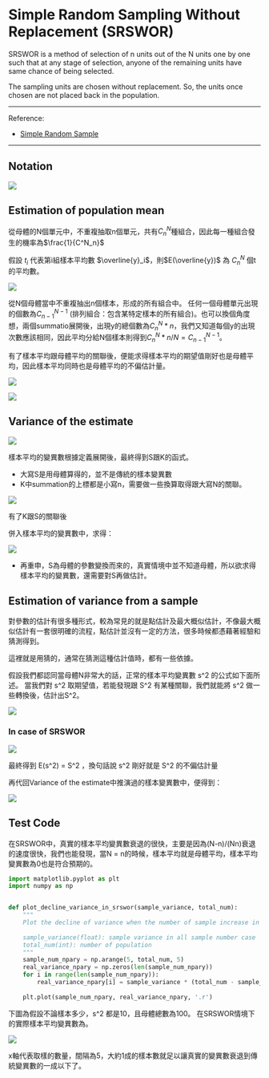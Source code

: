 # Simple Random Sampling Without Replacement (SRSWOR)

SRSWOR is a method of selection of n units out of the N units one by one such that at any stage of selection, anyone of the remaining units have same chance of being selected.

The sampling units are chosen without replacement. So, the units once chosen are not placed back in the population.

----
Reference:
- [Simple Random Sample](http://home.iitk.ac.in/~shalab/sampling/chapter2-sampling-simple-random-sampling.pdf)
----

## Notation

![](https://i.imgur.com/0ZRKMJk.png)


## Estimation of population mean

從母體的N個單元中，不重複抽取n個單元，共有$C^N_n$種組合，因此每一種組合發生的機率為$\frac{1}{C^N_n}$

假設 $t_i$ 代表第i組樣本平均數 $\overline{y}_i$，則$E(\overline{y})$ 為 ${C^N_n}$ 個t的平均數。

![](https://i.imgur.com/DjlrZ5j.png)

從N個母體當中不重複抽出n個樣本，形成的所有組合中。 任何一個母體單元出現的個數為$C^{N-1}_{n - 1}$ (排列組合：包含某特定樣本的所有組合)。也可以換個角度想，兩個summatio展開後，出現y的總個數為${C^N_n} * n$，我們又知道每個y的出現次數應該相同，因此平均分給N個樣本則得到${C^N_n} * n / N = C^{N-1}_{n - 1}$。

有了樣本平均跟母體平均的關聯後，便能求得樣本平均的期望值剛好也是母體平均，因此樣本平均同時也是母體平均的不偏估計量。

![](https://i.imgur.com/lWsctV1.png)

![](https://i.imgur.com/3eBgLKv.png)


## Variance of the estimate

![](https://i.imgur.com/tDKdjfM.png)

樣本平均的變異數根據定義展開後，最終得到S跟K的函式。

- 大寫S是用母體算得的，並不是傳統的樣本變異數
- K中summation的上標都是小寫n，需要做一些換算取得跟大寫N的關聯。

![](https://i.imgur.com/DlDTaL5.png)

有了K跟S的關聯後

併入樣本平均的變異數中，求得：

![](https://i.imgur.com/BdSpvPr.png)

- 再重申，S為母體的參數變換而來的，真實情境中並不知道母體，所以欲求得樣本平均的變異數，還需要對S再做估計。

## Estimation of variance from a sample

對參數的估計有很多種形式，較為常見的就是點估計及最大概似估計，不像最大概似估計有一套很明確的流程，點估計並沒有一定的方法，很多時候都憑藉著經驗和猜測得到。

這裡就是用猜的，通常在猜測這種估計值時，都有一些依據。

假設我們都認同當母體N非常大的話，正常的樣本平均變異數 s^2 的公式如下面所述。
當我們對 s^2 取期望值，若能發現跟 S^2 有某種關聯，我們就能將 s^2 做一些轉換後，估計出S^2。

![](https://i.imgur.com/o0hlnGv.png)

### In case of SRSWOR

![](https://i.imgur.com/ICqiUDs.png)

最終得到 E(s^2) = S^2 ，換句話說 s^2 剛好就是 S^2 的不偏估計量

再代回Variance of the estimate中推演過的樣本變異數中，便得到：

![](https://i.imgur.com/GrAdFX6.png)


## Test Code

在SRSWOR中，真實的樣本平均變異數衰退的很快，主要是因為(N-n)/(Nn)衰退的速度很快，我們也能發現，當N = n的時候，樣本平均就是母體平均，樣本平均變異數為0也是符合預期的。

```python
import matplotlib.pyplot as plt
import numpy as np


def plot_decline_variance_in_srswor(sample_variance, total_num):
    """
    Plot the decline of variance when the number of sample increase in the SRSWOR case.
    
    sample_variance(float): sample variance in all sample number case
    total_num(int): number of population
    """
    sample_num_npary = np.arange(5, total_num, 5)
    real_variance_npary = np.zeros(len(sample_num_npary))
    for i in range(len(sample_num_npary)):
        real_variance_npary[i] = sample_variance * (total_num - sample_num_npary[i]) / (total_num * sample_num_npary[i])
        
    plt.plot(sample_num_npary, real_variance_npary, '.r')
```

下圖為假設不論樣本多少，s^2 都是10，且母體總數為100。
在SRSWOR情境下的實際樣本平均變異數為。

![](https://i.imgur.com/8bjQpcs.png)

x軸代表取樣的數量，間隔為5，大約1成的樣本數就足以讓真實的變異數衰退到傳統變異數的一成以下了。